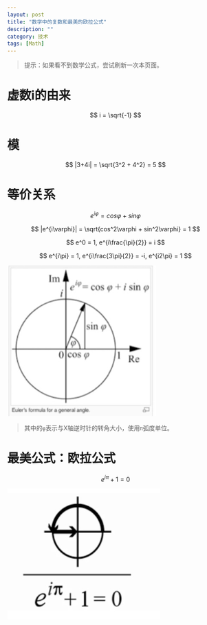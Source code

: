 ```yaml
---
layout: post
title: "数学中的复数和最美的欧拉公式"
description: ""
category: 技术
tags: [Math]
---
```


> 提示：如果看不到数学公式，尝试刷新一次本页面。

# 虚数i的由来

$$ i = \sqrt{-1} $$

# 模

$$ |3+4i| = \sqrt{3^2 + 4^2} = 5 $$

# 等价关系

$$ e^{i\varphi} = cos\varphi + sin\varphi $$

$$ |e^{i\varphi}| = \sqrt{cos^2\varphi + sin^2\varphi} = 1 $$ 

$$ e^0 = 1, e^{i\frac{\pi}{2}} = i $$

$$ e^{i\pi} = 1, e^{i\frac{3\pi}{2}} = -i, e^{i2\pi} = 1 $$

![](/assets/images/15200867560996.jpg)

> 其中的`φ`表示与X轴逆时针的转角大小，使用`π`弧度单位。


# 最美公式：欧拉公式

$$ e^{i\pi} + 1 = 0 $$

![](/assets/images/15200867362795.jpg)



